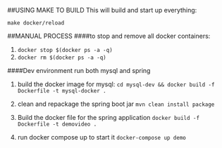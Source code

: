 


##USING MAKE TO BUILD
This will build and start up everything: 

`make docker/reload`

##MANUAL PROCESS
####to stop and remove all docker containers: 
1. `docker stop $(docker ps -a -q)`
1. `docker rm $(docker ps -a -q)`

####Dev environment run both mysql and spring
1. build the docker image for mysql: 
`cd mysql-dev && docker build -f Dockerfile -t mysql-docker .`

1. clean and repackage the spring boot jar 
`mvn clean install package`
1. Build the docker file for the spring application
`docker build -f Dockerfile -t demovideo .`
1. run docker compose up to start it
`docker-compose up demo`


